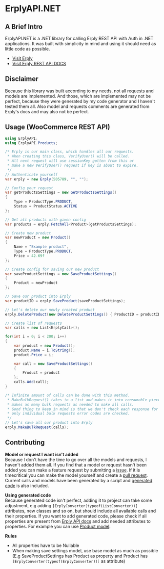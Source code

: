 ErplyAPI.NET
======================

A Brief Intro
-------------------

ErplyAPI.NET is a .NET library for calling Erply REST API with Auth in .NET applications. It was built with simplicity in mind and using it should need as little code as possible. 

* [Visit Erply](https://erply.com/)
* [Visit Erply REST API DOCS](https://learn-api.erply.com/requests/)

Disclaimer
-------------------

Because this library was built according to my needs, not all requests and models are implemented. And those, which are implemented may not be perfect, because they were generated by my code generator and I haven't tested them all.
Also model and requests comments are generated from Erply's docs and may also not be perfect.

Usage (WooCommerce REST API)
-------------------
  
```cs
using ErplyAPI;
using ErplyAPI.Products;

/* Erply is our main class, which handles all our requests.
 * When creating this class, VerifyUser() will be called.
 * All next request will use sessionKey gotten from this or
 * make a new VerifyUser() request if key is about to expire.
 */
// Authenticate yourself
var erply = new Erply(505789, "", "");

// Config your request
var getProductsSettings = new GetProductsSettings()
{
    Type = ProductType.PRODUCT,
    Status = ProductStatus.ACTIVE
};

// Get all products with given config
var products = erply.FetchAll<Product>(getProductsSettings);

// Create new product
var newProduct = new Product()
{
    Name = "Example product",
    Type = ProductType.PRODUCT,
    Price = 42.69f
};

// Create config for saving our new product
var saveProductSettings = new SaveProductSettings()
{
    Product = newProduct
};

// Save our product into Erply
var productID = erply.SaveProduct(saveProductSettings);

// Let's delete our newly created product
erply.DeleteProduct(new DeleteProductSettings() { ProductID = productID });

// Create list of requests
var calls = new List<ErplyCall>();

for(int i = 0; i < 200; i++)
{
    var product = new Product();
    product.Name = i.ToString();
    product.Price = i;

    var call = new SaveProductSettings()
    {
        Product = product
    };
    calls.Add(call);
}

/* Infinite amount of calls can be done with this method.
 * MakeBulkRequest() takes in a list and makes it into consumable pieces for Erply and 
 * makes as many bulk requests as needed to make all calls.
 * Good thing to keep in mind is that we don't check each response for succes or failure,
 * only individual bulk requests error codes are checked. 
 */ 
// Let's save all our product into Erply
erply.MakeBulkRequest(calls);
```

Contributing
-------------------

**Model or request I want isn't added**\
Because I don't have the time to go over all the models and requests, I haven't added them all. If you find that a model or request hasn't been added you can make a feature request by submitting a [issue](https://github.com/Kedireng/ErplyApi.NET/issues/new).
If it is timecritical you can make the model yourself and create a [pull request](https://github.com/Kedireng/ErplyApi.NET/pulls).
Current calls and models have been generated by a script and [generated code](https://github.com/Kedireng/ErplyApi.NET/tree/main/GeneratedCode) is also included.

**Using generated code**\
Because generated code isn't perfect, adding it to project can take some adjustment, e.g adding `[ErplyConverter(typeof(ListConverter))]` attributes, new classes and so on, but should include all available calls and their properties. If you want to add generated code, please check if all properties are present from [Erply API docs](https://learn-api.erply.com/requests/) and add needed attributes to properties. For example you can use [Product model](https://github.com/Kedireng/ErplyApi.NET/blob/main/ErplyAPI/Products/Models.cs).

**Rules**

* All properties have to be Nullable
* When making save settings model, use base model as much as possible (E.g SaveProductSettings has Product as property and Product has `[ErplyConverter(typeof(ErplyConverter))]` as attribute)
